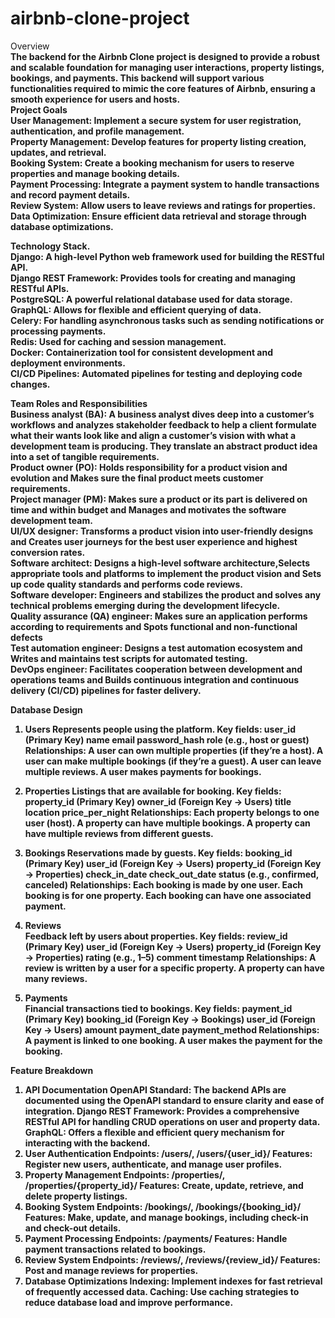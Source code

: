 # airbnb-clone-project
Overview<b> <br/>
The backend for the Airbnb Clone project is designed to provide a robust and scalable foundation for managing user interactions, property listings, bookings, and payments. This backend will support various functionalities required to mimic the core features of Airbnb, ensuring a smooth experience for users and hosts.<br/>
Project Goals<br/>
User Management: Implement a secure system for user registration, authentication, and profile management.<br/>
Property Management: Develop features for property listing creation, updates, and retrieval.<br/>
Booking System: Create a booking mechanism for users to reserve properties and manage booking details.<br/>
Payment Processing: Integrate a payment system to handle transactions and record payment details.<br/>
Review System: Allow users to leave reviews and ratings for properties.<br/>
Data Optimization: Ensure efficient data retrieval and storage through database optimizations.<br/>

Technology Stack.<br/>
Django: A high-level Python web framework used for building the RESTful API.<br/>
Django REST Framework: Provides tools for creating and managing RESTful APIs.<br/>
PostgreSQL: A powerful relational database used for data storage.<br/>
GraphQL: Allows for flexible and efficient querying of data.<br/>
Celery: For handling asynchronous tasks such as sending notifications or processing payments.<br/>
Redis: Used for caching and session management.<br/>
Docker: Containerization tool for consistent development and deployment environments.<br/>
CI/CD Pipelines: Automated pipelines for testing and deploying code changes.<br/>

Team Roles and Responsibilities<br/>
Business analyst (BA): A business analyst dives deep into a customer’s workflows and analyzes stakeholder feedback to help a client formulate what their wants look like and align a customer’s vision with what a development team is producing. They translate an abstract product idea into a set of tangible requirements. <br/>
Product owner (PO): Holds responsibility for a product vision and evolution and Makes sure the final product meets customer requirements.<br>
Project manager (PM): Makes sure a product or its part is delivered on time and within budget and Manages and motivates the software development team.<br>
UI/UX designer: Transforms a product vision into user-friendly designs and Creates user journeys for the best user experience and highest conversion rates.<br/>
Software architect: Designs a high-level software architecture,Selects appropriate tools and platforms to implement the product vision and Sets up code quality standards and performs code reviews.<br/>
Software developer: Engineers and stabilizes the product and solves any technical problems emerging during the development lifecycle.<br>
Quality assurance (QA) engineer: Makes sure an application performs according to requirements and Spots functional and non-functional defects<br>
Test automation engineer: Designs a test automation ecosystem and Writes and maintains test scripts for automated testing.<br/>
DevOps engineer: Facilitates cooperation between development and operations teams and Builds continuous integration and continuous delivery (CI/CD) pipelines for faster delivery.<br/>

 Database Design<br>
 1. Users
Represents people using the platform.
Key fields:
user_id (Primary Key)
name
email
password_hash
role (e.g., host or guest)
Relationships:
A user can own multiple properties (if they’re a host).
A user can make multiple bookings (if they’re a guest).
A user can leave multiple reviews.
A user makes payments for bookings.

2. Properties
Listings that are available for booking.
Key fields:
property_id (Primary Key)
owner_id (Foreign Key → Users)
title
location
price_per_night
Relationships:
Each property belongs to one user (host).
A property can have multiple bookings.
A property can have multiple reviews from different guests.

3. Bookings
Reservations made by guests.
Key fields:
booking_id (Primary Key)
user_id (Foreign Key → Users)
property_id (Foreign Key → Properties)
check_in_date
check_out_date
status (e.g., confirmed, canceled)
Relationships:
Each booking is made by one user.
Each booking is for one property.
Each booking can have one associated payment.<br/>

4. Reviews<br/>
Feedback left by users about properties.
Key fields:
review_id (Primary Key)
user_id (Foreign Key → Users)
property_id (Foreign Key → Properties)
rating (e.g., 1–5)
comment
timestamp
Relationships:
A review is written by a user for a specific property.
A property can have many reviews.<br/>

5. Payments<br/>
Financial transactions tied to bookings.
Key fields:
payment_id (Primary Key)
booking_id (Foreign Key → Bookings)
user_id (Foreign Key → Users)
amount
payment_date
payment_method
Relationships:
A payment is linked to one booking.
A user makes the payment for the booking.<br/>

Feature Breakdown<br>
1. API Documentation
OpenAPI Standard: The backend APIs are documented using the OpenAPI standard to ensure clarity and ease of integration.
Django REST Framework: Provides a comprehensive RESTful API for handling CRUD operations on user and property data.
GraphQL: Offers a flexible and efficient query mechanism for interacting with the backend.
2. User Authentication
Endpoints: /users/, /users/{user_id}/
Features: Register new users, authenticate, and manage user profiles.
3. Property Management
Endpoints: /properties/, /properties/{property_id}/
Features: Create, update, retrieve, and delete property listings.
4. Booking System
Endpoints: /bookings/, /bookings/{booking_id}/
Features: Make, update, and manage bookings, including check-in and check-out details.
5. Payment Processing
Endpoints: /payments/
Features: Handle payment transactions related to bookings.
6. Review System
Endpoints: /reviews/, /reviews/{review_id}/
Features: Post and manage reviews for properties.
7. Database Optimizations
Indexing: Implement indexes for fast retrieval of frequently accessed data.
Caching: Use caching strategies to reduce database load and improve performance.
